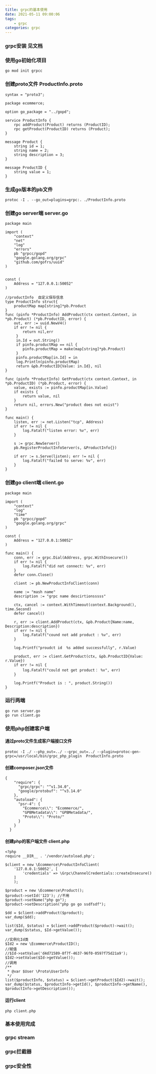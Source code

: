 ```yaml
---
title: grpc的基本使用
date: 2021-05-11 09:00:06
tags: 
    - grpc
categories: grpc
---
```

### grpc安装 见文档
### 使用go初始化项目
``` go mod init grpcc ```
### 创建proto文件 ProductInfo.proto
```
syntax = "proto3";

package ecommerce;

option go_package = "../gopd";

service ProductInfo {
    rpc addProduct(Product) returns (ProductID);
    rpc getProduct(ProductID) returns (Product);
}

message Product {
    string id = 1;
    string name = 2;
    string description = 3;
}

message ProductID {
    string value = 1;
}
```

### 生成go版本的pb文件
```
protoc -I . --go_out=plugins=grpc:. ./ProductInfo.proto
```
### 创建go server端 server.go
```
package main

import (
	"context"
	"net"
	"log"
	"errors"
	pb "grpcc/gopd"
	"google.golang.org/grpc"
	"github.com/gofrs/uuid"
)


const (
	Address = "127.0.0.1:50052"
)

//productInfo  自定义保存信息
type ProductInfo struct{
	productMap map[string]*pb.Product
}
func (pinfo *ProductInfo) AddProduct(ctx context.Context, in *pb.Product) (*pb.ProductID, error) {
	out, err := uuid.NewV4()
	if err != nil {
		return nil,err
	 }
	 in.Id = out.String()
	 if pinfo.productMap == nil {
		pinfo.productMap = make(map[string]*pb.Product)
	 }
	 pinfo.productMap[in.Id] = in
	 log.Println(pinfo.productMap)
	 return &pb.ProductID{Value: in.Id}, nil
}

func (pinfo *ProductInfo) GetProduct(ctx context.Context, in *pb.ProductID) (*pb.Product, error) {
	value, exists := pinfo.productMap[in.Value]
	if exists {
		return value, nil
	}
	return nil, errors.New("product does not exist")
}

func main() {
	listen, err := net.Listen("tcp", Address)
	if err != nil {
		log.Fatalf("listen error: %v", err)
	}

	s := grpc.NewServer()
	pb.RegisterProductInfoServer(s, &ProductInfo{})

	if err := s.Serve(listen); err != nil {
		log.Fatalf("failed to serve: %v", err)
	}
}
```
### 创建go client端  client.go
```
package main

import (
	"context"
	"log"
	"time"
	pb "grpcc/gopd"
	"google.golang.org/grpc"
)

const (
	Address = "127.0.0.1:50052"
)

func main() {
	conn, err := grpc.Dial(Address, grpc.WithInsecure())
	if err != nil {
		log.Fatalf("did not connect: %v", err)
	}
	defer conn.Close()

	client := pb.NewProductInfoClient(conn)

	name := "mash name"
	description := "grpc name descirtionsssss"

	ctx, cancel := context.WithTimeout(context.Background(), time.Second)
	defer cancel()

	r, err := client.AddProduct(ctx, &pb.Product{Name:name, Description:description})
	if err != nil {
		log.Fatalf("cound not add product : %v", err)
	}

	log.Printf("proudct id  %s added successfully", r.Value)

	product, err := client.GetProduct(ctx, &pb.ProductID{Value: r.Value})
	if err != nil {
		log.Fatalf("could not get product： %v", err)
	}

	log.Printf("Product is : ", product.String())
}
```
### 运行两端
```
go run server.go
go run client.go
```

### 使用php创建客户端
#### 通过proto文件生成客户端接口文件
```
protoc -I ./ --php_out=../ --grpc_out=../ --plugin=protoc-gen-grpc=/usr/local/bin/grpc_php_plugin  ProductInfo.proto
```
#### 创建composer.json文件
```
{
    "require": {
      "grpc/grpc": "^v1.34.0",
      "google/protobuf": "^v3.14.0"
    },
    "autoload": { 
      "psr-4": {
        "Ecommerce\\": "Ecommerce/", 
        "GPBMetadata\\": "GPBMetadata/", 
        "Proto\\": "Proto/"  
      }
    }
  }
```
#### 创建php的客户端文件 client.php
```
<?php
require __DIR__ . '/vendor/autoload.php';

$client = new \Ecommerce\ProductInfoClient(
    '127.0.0.1:50052', [
        'credentials' => \Grpc\ChannelCredentials::createInsecure()
    ]
    );

$product = new \Ecommerce\Product();
$product->setId('123'); //不用
$product->setName("php go");
$product->setDescription("php go go ssdfsdf");

$dd = $client->addProduct($product);
var_dump($dd);

list($Id, $status) = $client->addProduct($product)->wait();
var_dump($status, $Id->getValue());

//实例化Id类
$Id2 = new \Ecommerce\ProductID();
//赋值
//$Id->setValue('d4d71589-8f7f-4637-96f0-0597f75d21a9');
$Id2->setValue($Id->getValue());
//调用
/**
 * @var $User \Proto\UserInfo
 */
list($productInfo, $status) = $client->getProduct($Id2)->wait();
var_dump($status, $productInfo->getId(), $productInfo->getName(), $productInfo->getDescription());
```
#### 运行client
```
php client.php
```
### 基本使用完成
### grpc stream
### grpc拦截器
### grpc安全性